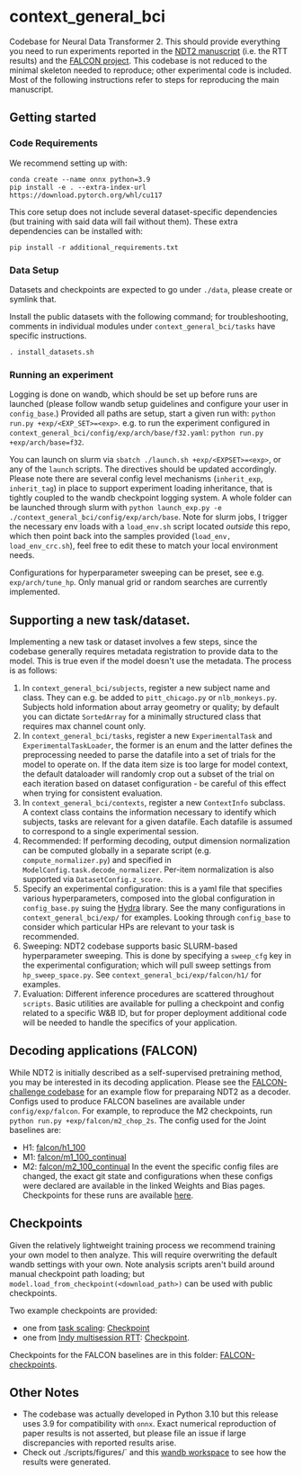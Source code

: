 # context_general_bci
Codebase for Neural Data Transformer 2. This should provide everything you need to run experiments reported in the [NDT2 manuscript](https://www.biorxiv.org/content/10.1101/2023.09.18.558113v1) (i.e. the RTT results) and the [FALCON project](https://snel-repo.github.io/falcon). This codebase is not reduced to the minimal skeleton needed to reproduce; other experimental code is included. Most of the following instructions refer to steps for reproducing the main manuscript.


## Getting started

### Code Requirements
We recommend setting up with:
```
conda create --name onnx python=3.9
pip install -e . --extra-index-url https://download.pytorch.org/whl/cu117
```

This core setup does not include several dataset-specific dependencies (but training with said data will fail without them). These extra dependencies can be installed with:
```
pip install -r additional_requirements.txt
```

### Data Setup
Datasets and checkpoints are expected to go under `./data`, please create or symlink that.

Install the public datasets with the following command; for troubleshooting, comments in individual modules under `context_general_bci/tasks` have specific instructions.
```
. install_datasets.sh
```

### Running an experiment
Logging is done on wandb, which should be set up before runs are launched (please follow wandb setup guidelines and configure your user in `config_base`.)
Provided all paths are setup, start a given run with:
`python run.py +exp/<EXP_SET>=<exp>`.
e.g. to run the experiment configured in `context_general_bci/config/exp/arch/base/f32.yaml`: `python run.py +exp/arch/base=f32`.

You can launch on slurm via `sbatch ./launch.sh +exp/<EXPSET>=<exp>`, or any of the `launch` scripts. The directives should be updated accordingly. Please note there are several config level mechanisms (`inherit_exp`, `inherit_tag`) in place to support experiment loading inheritance, that is tightly coupled to the wandb checkpoint logging system.
A whole folder can be launched through slurm with `python launch_exp.py -e ./context_general_bci/config/exp/arch/base`.
Note for slurm jobs, I trigger the necessary env loads with a `load_env.sh` script located _outside_ this repo, which then point back into the samples provided (`load_env, load_env_crc.sh`), feel free to edit these to match your local environment needs.

Configurations for hyperparameter sweeping can be preset, see e.g. `exp/arch/tune_hp`. Only manual grid or random searches are currently implemented.

## Supporting a new task/dataset.
Implementing a new task or dataset involves a few steps, since the codebase generally requires metadata registration to provide data to the model. This is true even if the model doesn't use the metadata. The process is as follows:
1. In `context_general_bci/subjects`, register a new subject name and class. They can e.g. be added to `pitt_chicago.py` or `nlb_monkeys.py`. Subjects hold information about array geometry or quality; by default you can dictate `SortedArray` for a minimally structured class that requires max channel count only.
2. In `context_general_bci/tasks`, register a new `ExperimentalTask` and `ExperimentalTaskLoader`, the former is an enum and the latter defines the preprocessing needed to parse the datafile into a set of trials for the model to operate on. If the data item size is too large for model context, the default dataloader will randomly crop out a subset of the trial on each iteration based on dataset configuration - be careful of this effect when trying for consistent evaluation.
3. In `context_general_bci/contexts`, register a new `ContextInfo` subclass. A context class contains the information necessary to identify which subjects, tasks are relevant for a given datafile. Each datafile is assumed to correspond to a single experimental session.
4. Recommended: If performing decoding, output dimension normalization can be computed globally in a separate script (e.g. `compute_normalizer.py`) and specified in `ModelConfig.task.decode_normalizer`. Per-item normalization is also supported via `DatasetConfig.z_score`.
5. Specify an experimental configuration: this is a yaml file that specifies various hyperparameters, composed into the global configuration in `config_base.py` suing the [Hydra](https://hydra.cc/) library. See the many configurations in `context_general_bci/exp/` for examples. Looking through `config_base` to consider which particular HPs are relevant to your task is recommended.
6. Sweeping: NDT2 codebase supports basic SLURM-based hyperparameter sweeping. This is done by specifying a `sweep_cfg` key in the experimental configuration; which will pull sweep settings from `hp_sweep_space.py`. See `context_general_bci/exp/falcon/h1/` for examples.
7. Evaluation: Different inference procedures are scattered throughout `scripts`. Basic utilities are available for pulling a checkpoint and config related to a specific W&B ID, but for proper deployment additional code will be needed to handle the specifics of your application.

## Decoding applications (FALCON)
While NDT2 is initially described as a self-supervised pretraining method, you may be interested in its decoding application. Please see the [FALCON-challenge codebase](https://github.com/snel-repo/falcon-challenge) for an example flow for preparaing NDT2 as a decoder. Configs used to produce FALCON baselines are available under `config/exp/falcon`. For example, to reproduce the M2 checkpoints, run `python run.py +exp/falcon/m2_chop_2s`.
The config used for the Joint baselines are:
- H1: [falcon/h1_100](https://wandb.ai/joelye9/context_general_bci/runs/8l13b722?nw=nwuserjoelye9)
- M1: [falcon/m1_100_continual](https://wandb.ai/joelye9/context_general_bci/runs/b6bzlvc1?nw=nwuserjoelye9)
- M2: [falcon/m2_100_continual](https://wandb.ai/joelye9/context_general_bci/runs/rbajwckl/overview?nw=nwuserjoelye9)
In the event the specific config files are changed, the exact git state and configurations when these configs were declared are available in the linked Weights and Bias pages.
Checkpoints for these runs are available [here](https://drive.google.com/drive/u/0/folders/1ijvmPcbyjHlLEoWWSSZrNm1bBojGgrZG).

## Checkpoints
Given the relatively lightweight training process we recommend training your own model to then analyze. This will require overwriting the default wandb settings with your own.
Note analysis scripts aren't build around manual checkpoint path loading; but `model.load_from_checkpoint(<download_path>)` can be used with public checkpoints.

Two example checkpoints are provided:
- one from [task scaling](https://wandb.ai/joelye9/context_general_bci/runs/ydv48n02?workspace=user-joelye9): [Checkpoint](https://drive.google.com/file/d/18UgglFKPu6ev5Db4xDtj7aOfzAX4aZy1/view?usp=share_link)
- one from [Indy multisession RTT](https://wandb.ai/joelye9/context_general_bci/runs/uych1wae?workspace=user-joelye9): [Checkpoint](https://drive.google.com/file/d/1hhC4n1UyiYjCcv1nlO6ESljNhr8qVlUF/view?usp=share_link).

Checkpoints for the FALCON baselines are in this folder: [FALCON-checkpoints](https://drive.google.com/drive/folders/1ijvmPcbyjHlLEoWWSSZrNm1bBojGgrZG?usp=sharing).


## Other Notes
- The codebase was actually developed in Python 3.10 but this release uses 3.9 for compatibility with `onnx`. Exact numerical reproduction of paper results is not asserted, but please file an issue if large discrepancies with reported results arise.
- Check out ./scripts/figures/` and this [wandb workspace](https://wandb.ai/joelye9/context_general_bci) to see how the results were generated.



